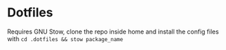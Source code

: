 # Dotfiles

Requires GNU Stow, clone the repo inside home and install the config files with `cd .dotfiles && stow package_name`
